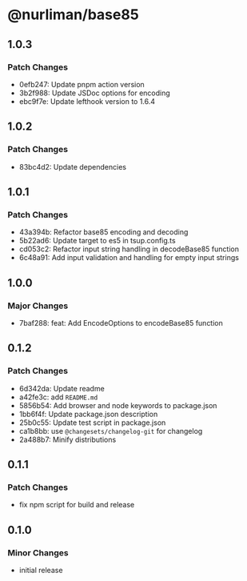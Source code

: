 # @nurliman/base85

## 1.0.3

### Patch Changes

- 0efb247: Update pnpm action version
- 3b2f988: Update JSDoc options for encoding
- ebc9f7e: Update lefthook version to 1.6.4

## 1.0.2

### Patch Changes

- 83bc4d2: Update dependencies

## 1.0.1

### Patch Changes

- 43a394b: Refactor base85 encoding and decoding
- 5b22ad6: Update target to es5 in tsup.config.ts
- cd053c2: Refactor input string handling in decodeBase85 function
- 6c48a91: Add input validation and handling for empty input strings

## 1.0.0

### Major Changes

- 7baf288: feat: Add EncodeOptions to encodeBase85 function

## 0.1.2

### Patch Changes

- 6d342da: Update readme
- a42fe3c: add `README.md`
- 5856b54: Add browser and node keywords to package.json
- 1bb6f4f: Update package.json description
- 25b0c55: Update test script in package.json
- ca1b8bb: use `@changesets/changelog-git` for changelog
- 2a488b7: Minify distributions

## 0.1.1

### Patch Changes

- fix npm script for build and release

## 0.1.0

### Minor Changes

- initial release
